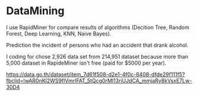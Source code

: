 # DataMining
I use RapidMiner for compare results of algorithms (Decition Tree, Random Forest, Deep Learning, KNN, Naive Bayes).


Prediction the incident of persons who had an accident that drank alcohol.

I coding for chose 2,926 data set from 214,951 dataset because more than 5,000 dataset in RapideMiner isn't free (paid for $5000 per year).

https://data.go.th/dataset/item_7d61f508-d2e1-4f0c-8408-dfde29f111f5?fbclid=IwAR0nKI2WS9flVmrlFAT_5tQcg0rMI13riUJdCA_mmjaRy8kVsxE7Lw-30D4

